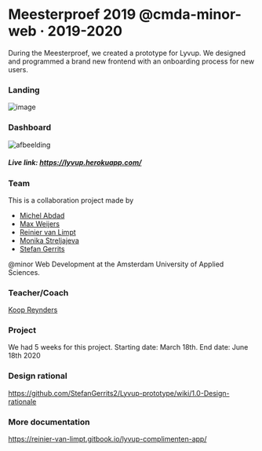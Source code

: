 # Meesterproef 2019 @cmda-minor-web · 2019-2020

During the Meesterproef, we created a prototype for Lyvup. We designed and programmed a brand new frontend with an onboarding process for new users.

### Landing
![image](https://user-images.githubusercontent.com/45566396/85022885-31ea9000-b174-11ea-8465-f0879c234ae6.png)

### Dashboard
![afbeelding](https://user-images.githubusercontent.com/25251536/85026593-2483d480-b179-11ea-800d-deeacb661c05.png)


##### Live link: https://lyvup.herokuapp.com/

### Team

This is a collaboration project made by 
* [Michel Abdad](https://github.com/mich97)
* [Max Weijers](https://github.com/mordock)
* [Reinier van Limpt](https://github.com/ReiniervanLimpt)
* [Monika Streljajeva](https://github.com/MonikaaS) 
* [Stefan Gerrits](https://github.com/StefanGerrits2) 

@minor Web Development at the Amsterdam University of Applied Sciences.

### Teacher/Coach
[Koop Reynders](https://github.com/KoopReynders)

### Project

We had 5 weeks for this project. Starting date: March 18th. End date: June 18th 2020

### Design rational
https://github.com/StefanGerrits2/Lyvup-prototype/wiki/1.0-Design-rationale

### More documentation
https://reinier-van-limpt.gitbook.io/lyvup-complimenten-app/
